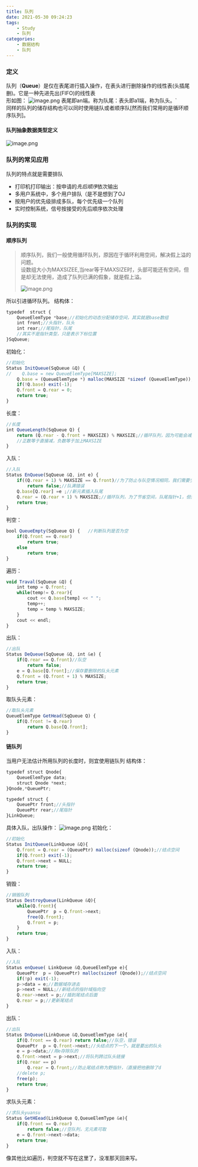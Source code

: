 ```yaml
---
title: 队列
date: 2021-05-30 09:24:23
tags: 
    - Study
    - 队列
categories: 
    - 数据结构
    - 队列
---
```

### 定义
队列（**Queue**）是仅在表尾进行插入操作，在表头进行删除操作的线性表(头插尾删)。它是一种先进先出(FIFO)的线性表  
形如图：
![image.png](https://p3-juejin.byteimg.com/tos-cn-i-k3u1fbpfcp/6c7dcb9bdd564adca3a62e8f67505e62~tplv-k3u1fbpfcp-watermark.image)
表尾即an端。称为队尾：表头即a1端，称为队头。`  
同样的队列的储存结构也可以同时使用链队或者顺序队[然而我们常用的是循环顺序队列]。
#### 队列抽象数据类型定义
![image.png](https://p9-juejin.byteimg.com/tos-cn-i-k3u1fbpfcp/685f9d71ac4449fdaf88b365ec73fc9e~tplv-k3u1fbpfcp-watermark.image)
### 队列的常见应用
队列的特点就是需要排队
- 打印机打印输出：按申请的*先后顺序*依次输出
- 多用户系统中，多个用户排队（是不是想到了OJ
- 按用户的优先级排成多队，每个优先级一个队列
- 实时控制系统，信号按接受的先后顺序依次处理
### 队列的实现
#### 顺序队列
> 顺序队列，我们一般使用循环队列，原因在于循环利用空间，解决假上溢的问题。  
> 设数组大小为MAXSIZEE,当rear等于MAXSIZE时，头部可能还有空间，但是却无法使用，造成了队列已满的假象，就是假上溢。
> 
> ![image.png](https://p6-juejin.byteimg.com/tos-cn-i-k3u1fbpfcp/90a2ddbd2eec479e9f347fea4450f91d~tplv-k3u1fbpfcp-watermark.image)

所以引进循环队列。
结构体：

```js
typedef  struct {
    QueueElemType *base;//初始化的动态分配储存空间，其实就是base数组
    int front;//头指针，队头
    int rear;//尾指针，队尾
    //其实不是指针类型，只是表示下标位置
}SqQueue;
```
初始化：
```js
//初始化
Status InitQueue(SqQueue &Q) {
//    Q.base = new QueueElemType[MAXSIZE];
    Q.base = (QueueElemType *) malloc(MAXSIZE *sizeof (QueueElemType));
    if(!Q.base) exit(-1);
    Q.front = Q.rear = 0;
    return true;
}
```
长度：

```js
//长度
int QueueLength(SqQueue Q) {
    return (Q.rear - Q.front + MAXSIZE) % MAXSIZE;//循环队列，因为可能会减成负数。
    //正数等于直接减，负数等于加上MAXSIZE
}
```
入队：
```js
//入队
Status EnQueue(SqQueue &Q, int e) {
    if((Q.rear + 1) % MAXSIZE == Q.front)//为了防止与队空情况相同，我们需要少用一个空间
        return false;//队满错误
    Q.base[Q.rear] =e ;//新元素插入队尾
    Q.rear = (Q.rear + 1) % MAXSIZE;//循环队列，为了节省空间，队尾指针+1，但到达队列数组的顶部，返回0位置
    return true;
}
```
判空：

```js
bool QueueEmpty(SqQueue Q) {   //判断队列是否为空
    if(Q.front == Q.rear)
        return true;
    else
        return true;
}
```
遍历：

```js
void Traval(SqQueue &Q) {
    int temp = Q.front;
    while(temp!= Q.rear){
        cout << Q.base[temp] << " ";
        temp++;
        temp = temp % MAXSIZE;
    }
    cout << endl;
}
```
出队：

```js
//出队
Status DeQueue(SqQueue &Q, int &e) {
    if(Q.rear == Q.front)//队空
        return false;
    e = Q.base[Q.front];//保存要删除的队头元素
    Q.front = (Q.front + 1) % MAXSIZE;
    return true;
}
```
取队头元素：

```js
//取队头元素
QueueElemType GetHead(SqQueue Q) {
    if(Q.front != Q.rear)
        return Q.base[Q.front];
}

```
#### 链队列
当用户无法估计所用队列的长度时，则宜使用链队列
结构体：

```js
typedef struct Qnode{
    QueueElemType data;
    struct Qnode *next;
}Qnode,*QueuePtr;

typedef struct {
    QueuePtr front;//头指针
    QueuePtr rear;//尾指针
}LinkQueue;
```
具体入队，出队操作：
![image.png](https://p3-juejin.byteimg.com/tos-cn-i-k3u1fbpfcp/7b69c9565f1840599f0a3104674a55f4~tplv-k3u1fbpfcp-watermark.image)
初始化：

```js
//初始化
Status InitQueue(LinkQueue &Q){
    Q.front = Q.rear = (QueuePtr) malloc(sizeof (Qnode));//结点空间
    if(Q.front) exit(-1);
    Q.front->next = NULL;
    return true;
}
```
销毁：

```js
//销毁队列
Status DestroyQueue(LinkQueue &Q){
    while(Q.front){
        QueuePtr  p = Q.front->next;
        free(Q.front);
        Q.front = p;
    }
    return true;
}
```
入队：

```js
//入队
Status enQueue( LinkQueue &Q,QueueElemType e){
    QueuePtr  p = (QueuePtr) malloc(sizeof (Qnode));//结点空间
    if(!p) exit(-1);
    p->data = e;//数据域存进去
    p->next = NULL;//新结点的指针域指向空
    Q.rear->next = p;//插到尾结点后面
    Q.rear = p;//更新尾结点
}
```
出队：

```js
//出队
Status DnQueue(LinkQueue &Q,QueueElemType &e){
    if(Q.front == Q.rear) return false;//队空，错误
    QueuePtr  p = Q.front->next;//头结点的下一个，就是要出的队头
    e = p->data;//用e存除队的
    Q.front->next = p->next;//将队列跨过队头链接
    if(Q.rear == p)
        Q.rear = Q.front;//防止尾结点称为野指针，（直接把他删除了d
    //delete p;
    free(p);
    return true;
}
```

 求队头元素：
 
```js
//求队头yuansu
Status GetHEead(LinkQueue Q,QueueElemType &e){
    if(Q.front == Q.rear)
        return false;//空队列，无元素可取
    e = Q.front->next->data;
    return true;
}

```
像其他比如遍历，判空就不写在这里了，没准那天回来写。
